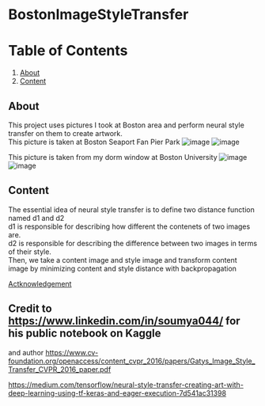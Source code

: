 # BostonImageStyleTransfer

# Table of Contents  
1. [About](#About)
2. [Content](#Content)





## About
This project uses pictures I took at Boston area and perform neural style transfer on them to create artwork.\
This picture is taken at Boston Seaport Fan Pier Park 
![image](https://user-images.githubusercontent.com/84426364/148294570-957a2aec-ca12-4519-a33c-1e6ba294973e.png)
![image](https://user-images.githubusercontent.com/84426364/148294594-86d53fcf-930f-4c56-857c-ba0dbfaf4f8d.png)

This picture is taken from my dorm window at Boston University
![image](https://user-images.githubusercontent.com/84426364/148294899-bb81b967-8dcc-443b-9f74-720c74ec150d.png)
![image](https://user-images.githubusercontent.com/84426364/148295007-3d508575-f702-4c28-9758-edb8ecb19fa8.png)



## Content
The essential idea of neural style transfer is to define two distance function named d1 and d2\
d1 is responsible for describing how different the contenets of two images are.\
d2 is responsible for describing the difference between two images in terms of their style.\
Then, we take a content image and style image and transform content image by minimizing content and style distance with backpropagation










[Actknowledgement](#actknowledgement)
<a id="Actknowledgement"></a>
## Credit to https://www.linkedin.com/in/soumya044/ for his public notebook on Kaggle
and author https://www.cv-foundation.org/openaccess/content_cvpr_2016/papers/Gatys_Image_Style_Transfer_CVPR_2016_paper.pdf

https://medium.com/tensorflow/neural-style-transfer-creating-art-with-deep-learning-using-tf-keras-and-eager-execution-7d541ac31398
